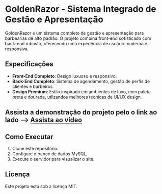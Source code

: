 # GoldenRazor - Sistema Integrado de Gestão e Apresentação

GoldenRazor é um sistema completo de gestão e apresentação para barbearias de alto padrão. O projeto combina front-end sofisticado com back-end robusto, oferecendo uma experiência de usuário moderna e responsiva. 

## Especificações

- **Front-End Completo**: Design luxuoso e responsivo.
- **Back-End Completo**: Sistema de agendamento, gestão de perfis de clientes e barbeiros.
- **Design Premium**: Estilo inspirado em ambientes de luxo, com paleta preta e dourada, utlizandos melhores tecnicas de UI/UX design.

## Assista a demonstração do projeto pelo o link ao lado --> [Assista ao vídeo](https://youtu.be/ofKipAi2vL8)

## Como Executar

1. Clone este repositório.
2. Configure o banco de dados MySQL.
3. Execute o servidor para visualizar o site.

## Licença

Este projeto está sob a licença MIT.

